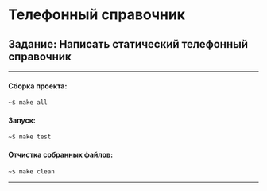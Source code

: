 # Телефонный справочник
## Задание: Написать статический телефонный справочник
____
#### Сборка проекта:
`~$ make all`

#### Запуск:
`~$ make test`

#### Отчистка собранных файлов:
`~$ make clean`
____
